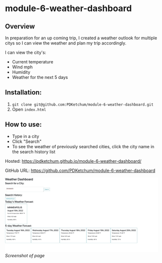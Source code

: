 # module-6-weather-dashboard

## Overview

In preparation for an up coming trip, I created a weather outlook for multiple citys so I can view the weather and plan my trip accordingly.

I can view the city's:

- Current temperature
- Wind mph
- Humidity
- Weather for the next 5 days

## Installation:

1. `git clone git@github.com:PDKetchum/module-6-weather-dashboard.git`
2. Open `index.html`

## How to use:

- Type in a city
- Click "Search"
- To see the weather of previously searched cities, click the city name in the search history list

Hosted: https://pdketchum.github.io/module-6-weather-dashboard/

GitHub URL: https://github.com/PDKetchum/module-6-weather-dashboard

![](screenshot.png)
_Screenshot of page_
